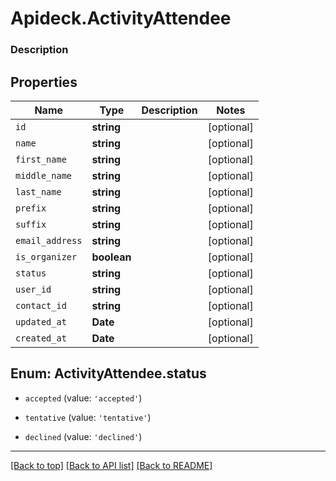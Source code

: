 # Apideck.ActivityAttendee

### Description

## Properties
Name | Type | Description | Notes
------------ | ------------- | ------------- | -------------
`id` | **string** |  | [optional] 
`name` | **string** |  | [optional] 
`first_name` | **string** |  | [optional] 
`middle_name` | **string** |  | [optional] 
`last_name` | **string** |  | [optional] 
`prefix` | **string** |  | [optional] 
`suffix` | **string** |  | [optional] 
`email_address` | **string** |  | [optional] 
`is_organizer` | **boolean** |  | [optional] 
`status` | **string** |  | [optional] 
`user_id` | **string** |  | [optional] 
`contact_id` | **string** |  | [optional] 
`updated_at` | **Date** |  | [optional] 
`created_at` | **Date** |  | [optional] 





<a name="ActivityAttendeeStatus"></a>
## Enum: ActivityAttendee.status


* `accepted` (value: `'accepted'`)

* `tentative` (value: `'tentative'`)

* `declined` (value: `'declined'`)




---

[[Back to top]](#) [[Back to API list]](../../../../README.md#documentation-for-api-endpoints) [[Back to README]](../../../../README.md)


